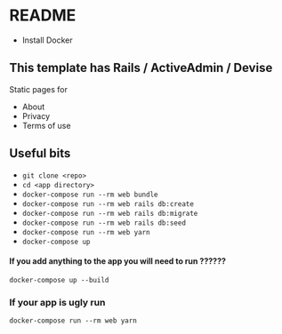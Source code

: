 # README
- Install Docker
## This template has Rails / ActiveAdmin / Devise
Static pages for
- About
- Privacy
- Terms of use
## Useful bits
- ```git clone <repo>```
- ```cd <app directory>```
- ```docker-compose run --rm web bundle```
- ```docker-compose run --rm web rails db:create```
- ```docker-compose run --rm web rails db:migrate```
- ```docker-compose run --rm web rails db:seed```
- ```docker-compose run --rm web yarn```
- ```docker-compose up```

#### If you add anything to the app you will need to run ??????
```
docker-compose up --build
````
### If your app is ugly run
```docker-compose run --rm web yarn```

